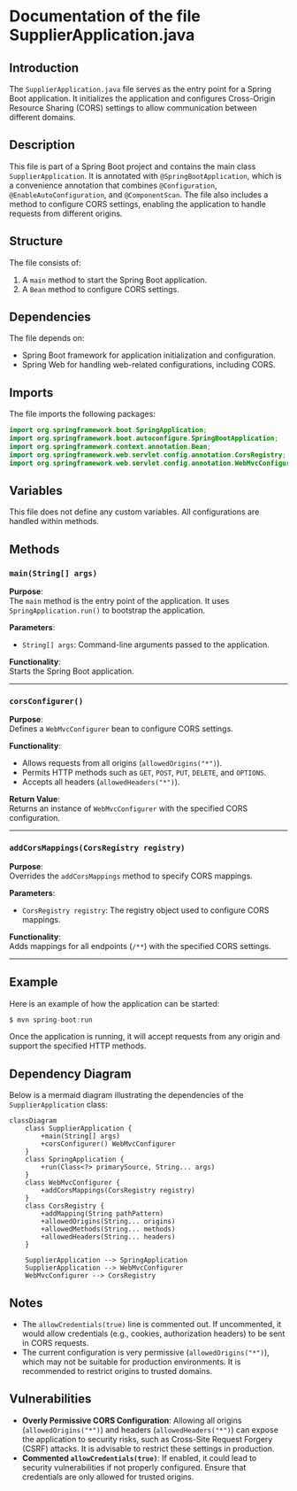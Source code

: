 # Documentation of the file SupplierApplication.java

## Introduction
The `SupplierApplication.java` file serves as the entry point for a Spring Boot application. It initializes the application and configures Cross-Origin Resource Sharing (CORS) settings to allow communication between different domains.

## Description
This file is part of a Spring Boot project and contains the main class `SupplierApplication`. It is annotated with `@SpringBootApplication`, which is a convenience annotation that combines `@Configuration`, `@EnableAutoConfiguration`, and `@ComponentScan`. The file also includes a method to configure CORS settings, enabling the application to handle requests from different origins.

## Structure
The file consists of:
1. A `main` method to start the Spring Boot application.
2. A `Bean` method to configure CORS settings.

## Dependencies
The file depends on:
- Spring Boot framework for application initialization and configuration.
- Spring Web for handling web-related configurations, including CORS.

## Imports
The file imports the following packages:

```java
import org.springframework.boot.SpringApplication;
import org.springframework.boot.autoconfigure.SpringBootApplication;
import org.springframework.context.annotation.Bean;
import org.springframework.web.servlet.config.annotation.CorsRegistry;
import org.springframework.web.servlet.config.annotation.WebMvcConfigurer;

```


## Variables
This file does not define any custom variables. All configurations are handled within methods.

## Methods

### `main(String[] args)`
**Purpose**:  
The `main` method is the entry point of the application. It uses `SpringApplication.run()` to bootstrap the application.

**Parameters**:  
- `String[] args`: Command-line arguments passed to the application.

**Functionality**:  
Starts the Spring Boot application.

---

### `corsConfigurer()`
**Purpose**:  
Defines a `WebMvcConfigurer` bean to configure CORS settings.

**Functionality**:  
- Allows requests from all origins (`allowedOrigins("*")`).
- Permits HTTP methods such as `GET`, `POST`, `PUT`, `DELETE`, and `OPTIONS`.
- Accepts all headers (`allowedHeaders("*")`).

**Return Value**:  
Returns an instance of `WebMvcConfigurer` with the specified CORS configuration.

---

### `addCorsMappings(CorsRegistry registry)`
**Purpose**:  
Overrides the `addCorsMappings` method to specify CORS mappings.

**Parameters**:  
- `CorsRegistry registry`: The registry object used to configure CORS mappings.

**Functionality**:  
Adds mappings for all endpoints (`/**`) with the specified CORS settings.

---

## Example
Here is an example of how the application can be started:

```java
$ mvn spring-boot:run

```

Once the application is running, it will accept requests from any origin and support the specified HTTP methods.

## Dependency Diagram
Below is a mermaid diagram illustrating the dependencies of the `SupplierApplication` class:


```mermaid
classDiagram
    class SupplierApplication {
        +main(String[] args)
        +corsConfigurer() WebMvcConfigurer
    }
    class SpringApplication {
        +run(Class<?> primarySource, String... args)
    }
    class WebMvcConfigurer {
        +addCorsMappings(CorsRegistry registry)
    }
    class CorsRegistry {
        +addMapping(String pathPattern)
        +allowedOrigins(String... origins)
        +allowedMethods(String... methods)
        +allowedHeaders(String... headers)
    }

    SupplierApplication --> SpringApplication
    SupplierApplication --> WebMvcConfigurer
    WebMvcConfigurer --> CorsRegistry
```


## Notes
- The `allowCredentials(true)` line is commented out. If uncommented, it would allow credentials (e.g., cookies, authorization headers) to be sent in CORS requests.
- The current configuration is very permissive (`allowedOrigins("*")`), which may not be suitable for production environments. It is recommended to restrict origins to trusted domains.

## Vulnerabilities
- **Overly Permissive CORS Configuration**: Allowing all origins (`allowedOrigins("*")`) and headers (`allowedHeaders("*")`) can expose the application to security risks, such as Cross-Site Request Forgery (CSRF) attacks. It is advisable to restrict these settings in production.
- **Commented `allowCredentials(true)`**: If enabled, it could lead to security vulnerabilities if not properly configured. Ensure that credentials are only allowed for trusted origins.


